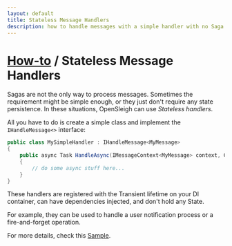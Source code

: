 ```yaml
---
layout: default
title: Stateless Message Handlers
description: how to handle messages with a simple handler with no Saga State.
---
```


# [How-to](/how-to/) / Stateless Message Handlers
Sagas are not the only way to process messages. Sometimes the requirement might be simple enough, or they just don't require any state persistence. In these situations, OpenSleigh can use *Stateless handlers*.

All you have to do is create a simple class and implement the `IHandleMessage<>` interface:

```csharp
public class MySimpleHandler : IHandleMessage<MyMessage>
{  
    public async Task HandleAsync(IMessageContext<MyMessage> context, CancellationToken cancellationToken = default)
    {
        // do some async stuff here...
    }
}
```
These handlers are registered with the Transient lifetime on your DI container, can have dependencies injected, and don't hold any State.

For example, they can be used to handle a user notification process or a fire-and-forget operation.

For more details, check this <a href='https://github.com/mizrael/OpenSleigh/tree/develop/samples/Sample11' target='_blank'>Sample</a>.